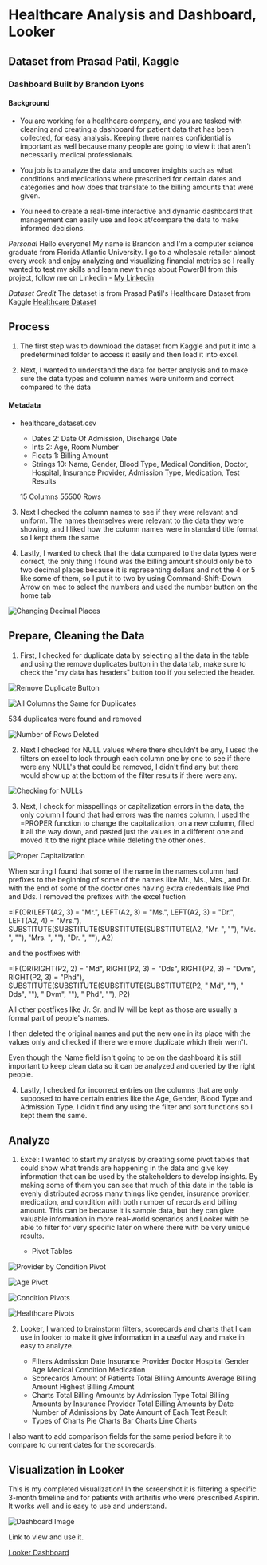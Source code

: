 # Healthcare Analysis and Dashboard, Looker
## Dataset from Prasad Patil, Kaggle
### Dashboard Built by Brandon Lyons

#### Background

* You are working for a healthcare company, and you are tasked with cleaning and creating a dashboard for patient data that has been collected, for easy analysis. Keeping there names confidential is important as well because many people are going to view it that aren't necessarily medical professionals.

* You job is to analyze the data and uncover insights such as what conditions and medications where prescribed for certain dates and categories and how does that translate to the billing amounts that were given.

* You need to create a real-time interactive and dynamic dashboard that management can easily use and look at/compare the data to make informed decisions.

*Personal*
Hello everyone! My name is Brandon and I'm a computer science graduate from Florida Atlantic University. I go to a wholesale retailer almost every week and enjoy analyzing and visualizing financial metrics so I really wanted to test my skills and learn new things about PowerBI from this project, follow me on Linkedin - [My Linkedin](https://www.linkedin.com/in/brandon-lyons-8b6b04158)

*Dataset Credit*
The dataset is from Prasad Patil's Healthcare Dataset from Kaggle
[Healthcare Dataset](https://www.kaggle.com/datasets/prasad22/healthcare-dataset)

## Process

1. The first step was to download the dataset from Kaggle and put it into a predetermined folder to access it easily and then load it into excel.

2. Next, I wanted to understand the data for better analysis and to make sure the data types and column names were uniform and correct compared to the data

#### Metadata

* healthcare_dataset.csv
    * Dates 2: Date Of Admission, Discharge Date 
    * Ints 2: Age, Room Number
    * Floats 1: Billing Amount
    * Strings 10: Name, Gender, Blood Type, Medical Condition, Doctor, Hospital, Insurance Provider, Admission Type, Medication, Test Results

    15 Columns
    55500 Rows

3. Next I checked the column names to see if they were relevant and uniform. The names themselves were relevant to the data they were showing, and I liked how the column names were in standard title format so I kept them the same.

4. Lastly, I wanted to check that the data compared to the data types were correct, the only thing I found was the billing amount should only be to two decimal places because it is representing dollars and not the 4 or 5 like some of them, so I put it to two by using Command-Shift-Down Arrow on mac to select the numbers and used the number button on the home tab

![Changing Decimal Places](/Images/Number_Change.png)

## Prepare, Cleaning the Data

1. First, I checked for duplicate data by selecting all the data in the table and using the remove duplicates button in the data tab, make sure to check the "my data has headers" button too if you selected the header. 

![Remove Duplicate Button](/Images/Remove_Dup.png)

![All Columns the Same for Duplicates](/Images/All_Columns_Dup.png)

534 duplicates were found and removed 

![Number of Rows Deleted](/Images/Deleted_Rows.png)

2. Next I checked for NULL values where there shouldn't be any, I used the filters on excel to look through each column one by one to see if there were any NULL's that could be removed, I didn't find any but there would show up at the bottom of the filter results if there were any.

![Checking for NULLs](/Images/Check_Null.png)

3. Next, I check for misspellings or capitalization errors in the data, the only column I found that had errors was the names column, I used the =PROPER function to change the capitalization, on a new column, filled it all the way down, and pasted just the values in a different one and moved it to the right place while deleting the other ones.

![Proper Capitalization](/Images/Proper_Change.png)

When sorting I found that some of the name in the names column had prefixes to the beginning of some of the names like Mr., Ms., Mrs., and Dr. with the end of some of the doctor ones having extra credentials like Phd and Dds. I removed the prefixes with the excel fuction

=IF(OR(LEFT(A2, 3) = "Mr.", LEFT(A2, 3) = "Ms.", LEFT(A2, 3) = "Dr.", LEFT(A2, 4) = "Mrs."), SUBSTITUTE(SUBSTITUTE(SUBSTITUTE(SUBSTITUTE(A2, "Mr. ", ""), "Ms. ", ""), "Mrs. ", ""), "Dr. ", ""), A2)

and the postfixes with

=IF(OR(RIGHT(P2, 2) = "Md", RIGHT(P2, 3) = "Dds", RIGHT(P2, 3) = "Dvm", RIGHT(P2, 3) = "Phd"), SUBSTITUTE(SUBSTITUTE(SUBSTITUTE(SUBSTITUTE(P2, " Md", ""), " Dds", ""), " Dvm", ""), " Phd", ""), P2)

All other postfixes like Jr. Sr. and IV will be kept as those are usually a formal part of people's names.

I then deleted the original names and put the new one in its place with the values only and checked if there were more duplicate which their wern't.

Even though the Name field isn't going to be on the dashboard it is still important to keep clean data so it can be analyzed and queried by the right people.

4. Lastly, I checked for incorrect entries on the columns that are only supposed to have certain entries like the Age, Gender, Blood Type and Admission Type. I didn't find any using the filter and sort functions so I kept them the same.

## Analyze

1. Excel: I wanted to start my analysis by creating some pivot tables that could show what trends are happening in the data and give key information that can be used by the stakeholders to develop insights. By making some of them you can see that much of this data in the table is evenly distributed across many things like gender, insurance provider, medication, and condition with both number of records and billing amount. This can be because it is sample data, but they can give valuable information in more real-world scenarios and Looker with be able to filter for very specific later on where there with be very unique results.

    * Pivot Tables

![Provider by Condition Pivot](/Images/Provider_by_Condition_Pivot.png)

![Age Pivot](/Images/Age_Pivot.png)

![Condition Pivots](/Images/Condition_Pivot.png)

![Healthcare Pivots](/Images/Healthcare_Pivot.png)

2. Looker, I wanted to brainstorm filters, scorecards and charts that I can use in looker to make it give information in a useful way and make in easy to analyze. 

    * Filters
    Admission Date
    Insurance Provider
    Doctor
    Hospital
    Gender
    Age
    Medical Condition
    Medication
    * Scorecards
    Amount of Patients
    Total Billing Amounts
    Average Billing Amount
    Highest Billing Amount
    * Charts
    Total Billing Amounts by Admission Type
    Total Billing Amounts by Insurance Provider
    Total Billing Amounts by Date
    Number of Admissions by Date
    Amount of Each Test Result
    * Types of Charts
    Pie Charts
    Bar Charts
    Line Charts

I also want to add comparison fields for the same period before it to compare to current dates for the scorecards.


## Visualization in Looker

This is my completed visualization! In the screenshot it is filtering a specific 3-month timeline and for patients with arthritis who were prescribed Aspirin. It works well and is easy to use and understand.

![Dashboard Image](/Images/Healthcare_Dashboard.png)

Link to view and use it.

[Looker Dashboard](https://lookerstudio.google.com/s/kv2jA9D7-MY)